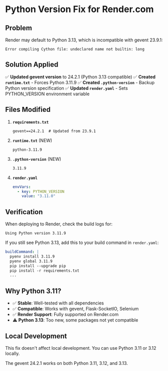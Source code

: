 # Python Version Fix for Render.com

## Problem

Render may default to Python 3.13, which is incompatible with gevent 23.9.1:
```
Error compiling Cython file: undeclared name not builtin: long
```

## Solution Applied

✅ **Updated gevent version** to 24.2.1 (Python 3.13 compatible)
✅ **Created `runtime.txt`** - Forces Python 3.11.9
✅ **Created `.python-version`** - Backup Python version specification
✅ **Updated `render.yaml`** - Sets PYTHON_VERSION environment variable

## Files Modified

1. **`requirements.txt`**
   ```
   gevent==24.2.1  # Updated from 23.9.1
   ```

2. **`runtime.txt`** (NEW)
   ```
   python-3.11.9
   ```

3. **`.python-version`** (NEW)
   ```
   3.11.9
   ```

4. **`render.yaml`**
   ```yaml
   envVars:
     - key: PYTHON_VERSION
       value: "3.11.0"
   ```

## Verification

When deploying to Render, check the build logs for:
```
Using Python version 3.11.9
```

If you still see Python 3.13, add this to your build command in `render.yaml`:
```yaml
buildCommand: |
  pyenv install 3.11.9
  pyenv global 3.11.9
  pip install --upgrade pip
  pip install -r requirements.txt
  ...
```

## Why Python 3.11?

- ✅ **Stable**: Well-tested with all dependencies
- ✅ **Compatible**: Works with gevent, Flask-SocketIO, Selenium
- ✅ **Render Support**: Fully supported on Render.com
- ⚠️ **Python 3.13**: Too new, some packages not yet compatible

## Local Development

This fix doesn't affect local development. You can use Python 3.11 or 3.12 locally.

The gevent 24.2.1 works on both Python 3.11, 3.12, and 3.13.
